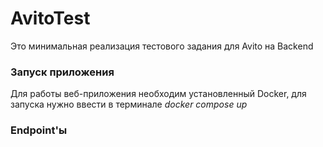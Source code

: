 # AvitoTest

Это минимальная реализация тестового задания для Avito на Backend

### Запуск приложения
Для работы веб-приложения необходим установленный Docker, для запуска нужно ввести в терминале <span style="color🍊">*docker compose up*</span>

### Endpoint'ы
